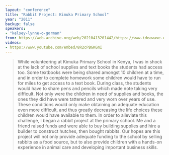 ```yaml
---
layout: "conference"
title: "Rabbit Project: Kimuka Primary School"
year: "2011"
backup: false
speakers:
- "kelsey-lynne-o-gorman"
from: https://web.archive.org/web/20210413201442/https://www.ideawave.ca/2011-conference/rabbit-project-kimuka-primary-school
videos:
- https://www.youtube.com/embed/8R2cPBGKGmI
---
```


> While volunteering at Kimuka Primary School in Kenya, I was in shock
at the lack of school supplies and text books the students had access
too. Some textbooks were being shared amongst 10 children at a time,
and in order to complete homework some children would have to run for
miles to get access to a text book. During class, the students would
have to share pens and pencils which made note taking very difficult. Not
only were the children in need of supplies and books, the ones they did
have were tattered and very worn over years of use. These conditions
would only make obtaining an adequate education even more difficult,
and thus greatly decreasing the life choices these children would have
available to them. In order to alleviate this challenge, I began a rabbit
project at the primary school. Me and a friend raised funds and were
able to buy building supplies and hire a builder to construct hutches,
then bought rabbits. Our hopes are this project will not only provide
adequate funding to the school by selling rabbits as a food source,
but to also provide children with a hands-on experience in animal care
and developing important business skills.
